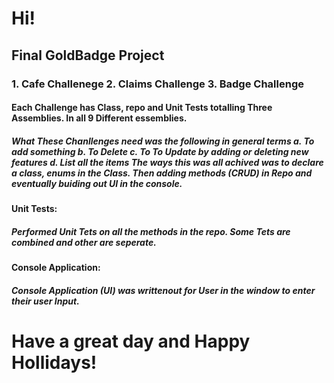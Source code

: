 <!DOCTYPE html>
<head>
<h1> Hi!

<h2> Final GoldBadge Project</h2>

<h3> 1. Cafe Challenege
     2. Claims Challenge 
     3. Badge Challenge
     
<h4> Each Challenge has Class, repo and Unit Tests totalling Three Assemblies.  In all 9 Different essemblies. </h4>

<h5> What These Chanllenges need was the following in general terms
a. To add something
b. To Delete
c. To To Update by adding or deleting new features
d. List all the items
The ways this was all achived was to declare a class, enums in the Class.  Then adding methods (CRUD) in Repo and eventually buiding out UI in the console.  </h5>

<h4> Unit Tests:
<h5> Performed Unit Tets on all the methods in the repo. Some Tets are combined and other are seperate.

<h4> Console Application:
<h5> Console Application (UI) was writtenout for User in the window to enter their user Input.

<h1> Have a great day and Happy Hollidays! </h1>

<body>
  
  
  
</body>
</html>  

  
  
  
     
 
